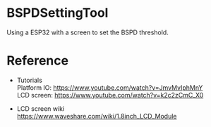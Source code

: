 # BSPDSettingTool

Using a ESP32 with a screen to set the BSPD threshold.
  
# Reference

- Tutorials <br>
Platform IO: https://www.youtube.com/watch?v=JmvMvIphMnY <br>
LCD screen:  https://www.youtube.com/watch?v=k2c2zCmC_X0

- LCD screen wiki <br>
https://www.waveshare.com/wiki/1.8inch_LCD_Module
